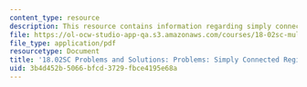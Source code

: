 ```yaml
---
content_type: resource
description: This resource contains information regarding simply connected regions.
file: https://ol-ocw-studio-app-qa.s3.amazonaws.com/courses/18-02sc-multivariable-calculus-fall-2010/3b4d452b5066bfcd3729fbce4195e68a_MIT18_02SC_pb_94_comb.pdf
file_type: application/pdf
resourcetype: Document
title: '18.02SC Problems and Solutions: Problems: Simply Connected Regions'
uid: 3b4d452b-5066-bfcd-3729-fbce4195e68a
---
```

